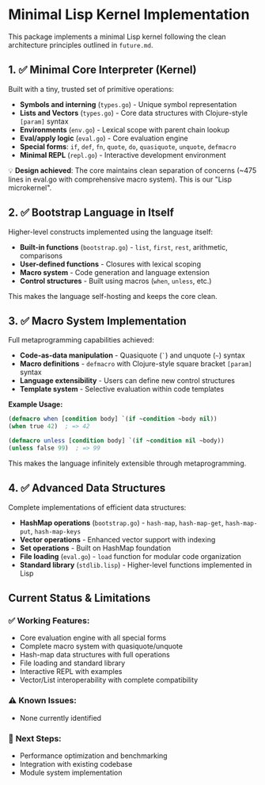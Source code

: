 # Minimal Lisp Kernel Implementation

This package implements a minimal Lisp kernel following the clean architecture principles outlined in `future.md`.

## 1. ✅ Minimal Core Interpreter (Kernel)
Built with a tiny, trusted set of primitive operations:

- **Symbols and interning** (`types.go`) - Unique symbol representation
- **Lists and Vectors** (`types.go`) - Core data structures with Clojure-style `[param]` syntax
- **Environments** (`env.go`) - Lexical scope with parent chain lookup
- **Eval/apply logic** (`eval.go`) - Core evaluation engine
- **Special forms**: `if`, `def`, `fn`, `quote`, `do`, `quasiquote`, `unquote`, `defmacro`
- **Minimal REPL** (`repl.go`) - Interactive development environment

💡 **Design achieved**: The core maintains clean separation of concerns (~475 lines in eval.go with comprehensive macro system). This is our "Lisp microkernel".

## 2. ✅ Bootstrap Language in Itself
Higher-level constructs implemented using the language itself:

- **Built-in functions** (`bootstrap.go`) - `list`, `first`, `rest`, arithmetic, comparisons
- **User-defined functions** - Closures with lexical scoping
- **Macro system** - Code generation and language extension
- **Control structures** - Built using macros (`when`, `unless`, etc.)

This makes the language self-hosting and keeps the core clean.

## 3. ✅ Macro System Implementation
Full metaprogramming capabilities achieved:

- **Code-as-data manipulation** - Quasiquote (`` ` ``) and unquote (`~`) syntax
- **Macro definitions** - `defmacro` with Clojure-style square bracket `[param]` syntax
- **Language extensibility** - Users can define new control structures
- **Template system** - Selective evaluation within code templates

**Example Usage:**
```lisp
(defmacro when [condition body] `(if ~condition ~body nil))
(when true 42)  ; => 42

(defmacro unless [condition body] `(if ~condition nil ~body))
(unless false 99)  ; => 99
```

This makes the language infinitely extensible through metaprogramming.

## 4. ✅ Advanced Data Structures
Complete implementations of efficient data structures:

- **HashMap operations** (`bootstrap.go`) - `hash-map`, `hash-map-get`, `hash-map-put`, `hash-map-keys`
- **Vector operations** - Enhanced vector support with indexing
- **Set operations** - Built on HashMap foundation
- **File loading** (`eval.go`) - `load` function for modular code organization
- **Standard library** (`stdlib.lisp`) - Higher-level functions implemented in Lisp

## Current Status & Limitations

### ✅ **Working Features:**
- Core evaluation engine with all special forms
- Complete macro system with quasiquote/unquote
- Hash-map data structures with full operations
- File loading and standard library
- Interactive REPL with examples
- Vector/List interoperability with complete compatibility

### ⚠️ **Known Issues:**
- None currently identified

### 🎯 **Next Steps:**
- Performance optimization and benchmarking
- Integration with existing codebase
- Module system implementation
